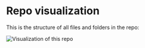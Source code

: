 # Repo visualization

This is the structure of all files and folders in the repo:

![Visualization of this repo](../../../tree/diagram/assets/img/diagram.svg)
